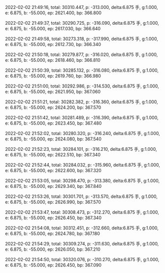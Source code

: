 2022-02-02 21:49:16, total: 30310.447, p: -313.000, delta:6.875 手, g:1.000, e: 6.875, b: -55.000, ep: 2621.400, bp: 366.800

2022-02-02 21:49:37, total: 30290.725, p: -316.090, delta:6.875 手, g:1.000, e: 6.875, b: -55.000, ep: 2617.030, bp: 366.640

2022-02-02 21:49:58, total: 30273.318, p: -317.990, delta:6.875 手, g:1.000, e: 6.875, b: -55.000, ep: 2612.730, bp: 366.340

2022-02-02 21:50:18, total: 30279.877, p: -316.020, delta:6.875 手, g:1.000, e: 6.875, b: -55.000, ep: 2618.460, bp: 366.810

2022-02-02 21:50:39, total: 30285.132, p: -316.080, delta:6.875 手, g:1.000, e: 6.875, b: -55.000, ep: 2619.760, bp: 366.980

2022-02-02 21:51:00, total: 30292.986, p: -314.530, delta:6.875 手, g:1.000, e: 6.875, b: -55.000, ep: 2621.950, bp: 367.060

2022-02-02 21:51:21, total: 30282.382, p: -316.360, delta:6.875 手, g:1.000, e: 6.875, b: -55.000, ep: 2624.200, bp: 367.570

2022-02-02 21:51:42, total: 30281.489, p: -316.390, delta:6.875 手, g:1.000, e: 6.875, b: -55.000, ep: 2623.450, bp: 367.480

2022-02-02 21:52:02, total: 30280.320, p: -316.240, delta:6.875 手, g:1.000, e: 6.875, b: -55.000, ep: 2624.080, bp: 367.540

2022-02-02 21:52:23, total: 30284.101, p: -316.210, delta:6.875 手, g:1.000, e: 6.875, b: -55.000, ep: 2622.510, bp: 367.340

2022-02-02 21:52:44, total: 30284.032, p: -315.960, delta:6.875 手, g:1.000, e: 6.875, b: -55.000, ep: 2622.600, bp: 367.320

2022-02-02 21:53:05, total: 30298.470, p: -313.380, delta:6.875 手, g:1.000, e: 6.875, b: -55.000, ep: 2629.340, bp: 367.840

2022-02-02 21:53:26, total: 30301.701, p: -313.570, delta:6.875 手, g:1.000, e: 6.875, b: -55.000, ep: 2626.990, bp: 367.570

2022-02-02 21:53:47, total: 30308.473, p: -312.270, delta:6.875 手, g:1.000, e: 6.875, b: -55.000, ep: 2626.450, bp: 367.340

2022-02-02 21:54:08, total: 30312.451, p: -312.660, delta:6.875 手, g:1.000, e: 6.875, b: -55.000, ep: 2624.780, bp: 367.180

2022-02-02 21:54:29, total: 30309.274, p: -311.630, delta:6.875 手, g:1.000, e: 6.875, b: -55.000, ep: 2626.050, bp: 367.210

2022-02-02 21:54:50, total: 30320.076, p: -310.270, delta:6.875 手, g:1.000, e: 6.875, b: -55.000, ep: 2626.450, bp: 367.090